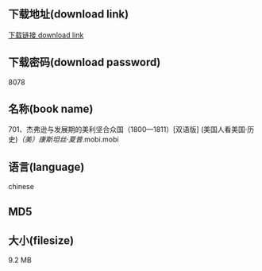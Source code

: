 ## 下载地址(download link)
[下载链接 download link](https://tutu365.netlify.app/?s=701%E3%80%81%E6%9D%B0%E5%BC%97%E9%80%8A%E4%B8%8E%E5%8F%91%E5%B1%95%E6%9C%9F%E7%9A%84%E7%BE%8E%E5%88%A9%E5%9D%9A%E5%90%88%E4%BC%97%E5%9B%BD%EF%BC%881800%E2%80%941811%EF%BC%89%5B%E5%8F%8C%E8%AF%AD%E7%89%88%5D+%28%E7%BE%8E%E5%9B%BD%E4%BA%BA%E7%9C%8B%E7%BE%8E%E5%9B%BD%C2%B7%E5%8E%86%E5%8F%B2%29_%EF%BC%88%E7%BE%8E%EF%BC%89%E5%BA%B7%E6%96%AF%E5%9D%A6%E4%B8%9D%C2%B7%E5%A4%8F%E6%99%AE_.mobi)

## 下载密码(download password)
8078

## 名称(book name)
701、杰弗逊与发展期的美利坚合众国（1800—1811）[双语版] (美国人看美国·历史)_（美）康斯坦丝·夏普_.mobi.mobi

## 语言(language)
chinese

## MD5


## 大小(filesize)
9.2 MB
